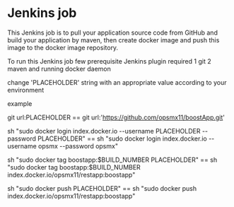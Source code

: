 # Jenkins job
This Jenkins job is to pull your application source code from GitHub and build your application by maven, then create docker image and push this image to the docker image repository.

To run this Jenkins job few prerequisite Jenkins plugin required
1 git 
2 maven
and running docker daemon


change 'PLACEHOLDER' string with an appropriate value according to your environment 

example

git url:PLACEHOLDER                                                                  == git url:'https://github.com/opsmx11/boostApp.git'

sh "sudo docker login index.docker.io --username PLACEHOLDER --password PLACEHOLDER" == sh "sudo docker login index.docker.io --username opsmx --password opsmx"

sh "sudo docker tag boostapp:$BUILD_NUMBER PLACEHOLDER"                              == sh "sudo docker tag boostapp:$BUILD_NUMBER index.docker.io/opsmx11/restapp:boostapp"

sh "sudo docker push PLACEHOLDER"                                                    == sh "sudo docker push index.docker.io/opsmx11/restapp:boostapp"
